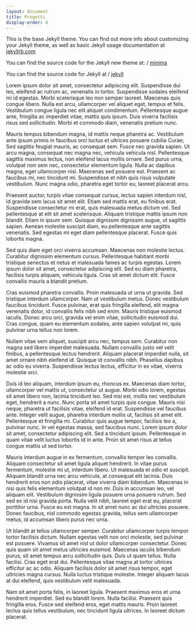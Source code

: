 ```yaml
---
layout: document
title: Progetti
display-order: 4
---
```


This is the base Jekyll theme. You can find out more info about customizing your Jekyll theme, as well as basic Jekyll usage documentation at [jekyllrb.com](http://jekyllrb.com/)

You can find the source code for the Jekyll new theme at:
 /
[minima](https://github.com/jekyll/minima)

You can find the source code for Jekyll at
 /
[jekyll](https://github.com/jekyll/jekyll)

Lorem ipsum dolor sit amet, consectetur adipiscing elit. Suspendisse dui leo, eleifend ac rutrum ac, venenatis in tortor. Suspendisse sodales eleifend mi id egestas. Morbi scelerisque leo non semper laoreet. Maecenas quis congue libero. Nulla est arcu, ullamcorper vel aliquet eget, tempus et felis. Vestibulum congue ligula nec elit aliquet condimentum. Pellentesque augue ante, fringilla ac imperdiet vitae, mattis quis ipsum. Duis viverra facilisis risus sed sollicitudin. Morbi et commodo diam, venenatis pretium nunc.

Mauris tempus bibendum magna, id mattis neque pharetra ac. Vestibulum ante ipsum primis in faucibus orci luctus et ultrices posuere cubilia Curae; Sed sagittis feugiat mauris, ac consequat sem. Fusce nec gravida sapien. Ut arcu magna, consequat nec magna nec, vehicula vehicula nisl. Pellentesque sagittis maximus lectus, non eleifend lacus mollis ornare. Sed purus urna, volutpat non sem nec, consectetur elementum ligula. Nulla ac dapibus magna, eget ullamcorper nisi. Maecenas sed posuere est. Praesent ac faucibus mi, nec tincidunt mi. Suspendisse et nibh quis risus vulputate vestibulum. Nunc magna odio, pharetra eget tortor eu, laoreet placerat arcu.

Praesent auctor, turpis vitae consequat cursus, lectus sapien interdum nisl, id gravida sem lacus sit amet elit. Etiam sed mattis erat, eu finibus erat. Suspendisse consectetur mi erat, quis malesuada metus dictum vel. Sed pellentesque at elit sit amet scelerisque. Aliquam tristique mattis ipsum non blandit. Etiam in ipsum sem. Quisque dignissim dignissim augue, ut sagittis sapien. Aenean molestie suscipit diam, eu pellentesque ante sagittis venenatis. Sed egestas mi eget diam pellentesque placerat. Fusce quis lobortis magna.

Sed quis diam eget orci viverra accumsan. Maecenas non molestie lectus. Curabitur dignissim elementum cursus. Pellentesque habitant morbi tristique senectus et netus et malesuada fames ac turpis egestas. Lorem ipsum dolor sit amet, consectetur adipiscing elit. Sed eu diam pharetra, facilisis turpis aliquam, vehicula ligula. Cras sit amet dictum elit. Fusce convallis mauris a blandit pretium.

Cras euismod pharetra convallis. Proin malesuada ut urna ut gravida. Sed tristique interdum ullamcorper. Nam ut vestibulum metus. Donec vestibulum faucibus tincidunt. Fusce pulvinar, erat quis fringilla eleifend, elit magna venenatis dolor, id convallis felis nibh sed enim. Mauris tristique euismod iaculis. Donec arcu orci, gravida vel enim vitae, sollicitudin euismod dui. Cras congue, quam eu elementum sodales, ante sapien volutpat mi, quis pulvinar urna tellus non lorem.

Nullam vitae sem aliquet, suscipit arcu nec, tempus sem. Curabitur non magna sed libero imperdiet malesuada. Nullam convallis justo vel velit finibus, a pellentesque lectus hendrerit. Aliquam placerat imperdiet nulla, sit amet ornare nibh eleifend id. Quisque id convallis nibh. Phasellus dapibus ac odio eu viverra. Suspendisse lectus lectus, efficitur in ex vitae, viverra molestie orci.

Duis id leo aliquam, interdum ipsum eu, rhoncus ex. Maecenas diam tortor, ullamcorper vel mattis ut, consectetur ut augue. Morbi odio lorem, egestas sit amet libero non, lacinia tincidunt leo. Sed nisi est, mollis nec vestibulum eget, hendrerit a nunc. Nunc porta sit amet turpis quis congue. Mauris nisi neque, pharetra ut facilisis vitae, eleifend id erat. Suspendisse vel faucibus ante. Integer velit augue, pharetra interdum mollis ut, facilisis sit amet elit. Pellentesque et fringilla mi. Curabitur quis augue tempor, facilisis leo a, pulvinar nunc. In vel egestas massa, sed faucibus nunc. Lorem ipsum dolor sit amet, consectetur adipiscing elit. Sed a tincidunt ipsum. Pellentesque in quam vitae velit luctus lobortis id in ante. Proin sit amet risus at tellus congue mattis ut sed tortor.

Mauris interdum augue in ex fermentum, convallis tempor leo convallis. Aliquam consectetur sit amet ligula aliquet hendrerit. In vitae purus fermentum, molestie mi ut, interdum libero. Ut malesuada et odio et suscipit. Aliquam blandit urna nec arcu vehicula, at consequat elit lacinia. Duis hendrerit eros non odio placerat, vitae viverra diam bibendum. Maecenas in nisi quis felis elementum volutpat id non mi. Duis in accumsan leo, vel aliquam elit. Vestibulum dignissim ligula posuere urna posuere rutrum. Sed sed ex id nisi gravida porta. Nulla velit nibh, laoreet eget erat eu, placerat porttitor urna. Fusce eu est magna. In sit amet nunc ac dui ultricies posuere. Donec faucibus, nisl commodo egestas gravida, tellus sem ullamcorper metus, id accumsan libero purus nec urna.

Ut blandit at tellus ullamcorper semper. Curabitur ullamcorper turpis tempor tortor facilisis dictum. Nullam egestas velit non orci molestie, sed pulvinar est posuere. Vivamus sit amet nisl ut dolor ullamcorper consectetur. Donec quis quam sit amet metus ultricies euismod. Maecenas iaculis bibendum purus, sit amet tempus arcu sollicitudin quis. Duis ut quam tellus. Nulla facilisi. Cras eget erat dui. Pellentesque vitae magna at tortor ultrices efficitur ac ac odio. Aliquam facilisis dolor sit amet risus tempor, eget ultricies magna cursus. Nulla luctus tristique molestie. Integer aliquam lacus at dui eleifend, quis vestibulum velit malesuada.

Nam sit amet porta felis, in laoreet ligula. Praesent maximus eros et urna hendrerit imperdiet. Sed eu blandit lorem. Nulla facilisi. Praesent quis fringilla eros. Fusce sed eleifend eros, eget mattis mauris. Proin laoreet lectus quis tellus vestibulum, nec tincidunt ligula ultrices. In laoreet dictum placerat.

